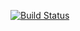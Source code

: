 [![Build Status](https://travis-ci.org/biafra23/EtherWallet.svg?branch=master)](https://travis-ci.org/biafra23/EtherWallet)
